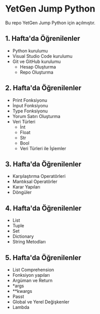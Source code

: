 # YetGen Jump Python
Bu repo YetGen Jump Python için açılmıştır.

## 1. Hafta'da Öğrenilenler
- Python kurulumu
- Visual Studio Code kurulumu
- Git ve GitHub kurulumu
    - Hesap Oluşturma
    - Repo Oluşturma

## 2. Hafta'da Öğrenilenler
- Print Fonksiyonu
- İnput Fonksiyonu
- Type Fonksiyonu
- Yorum Satırı Oluşturma
- Veri Türleri
    - İnt
    - Float
    - Str
    - Bool
    - Veri Türleri ile İşlemler

## 3. Hafta'da Öğrenilenler
- Karşılaştırma Operatörleri
- Mantıksal Operatörler
- Karar Yapıları
- Döngüler

## 4. Hafta'da Öğrenilenler
- List
- Tuple
- Set
- Dictionary
- String Metodları

## 5. Hafta'da Öğrenilenler
- List Comprehension
- Fonksiyon yapıları
- Argüman ve Return
- *args
- **kwargs
- Passt
- Global ve Yerel Değişkenler
- Lambda






